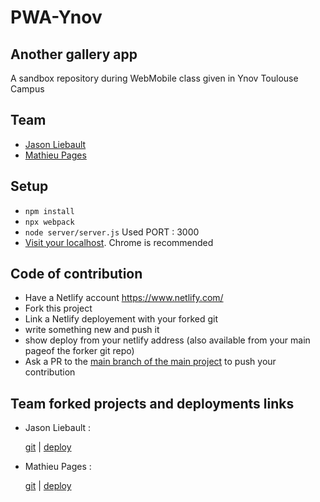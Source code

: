 # PWA-Ynov

## Another gallery app

A sandbox repository during WebMobile class given in Ynov Toulouse Campus

## Team 

- [Jason Liebault](https://github.com/JasLieb)
- [Mathieu Pages](https://github.com/mathieupages)

## Setup

- `npm install`
- `npx webpack`
- `node server/server.js` Used PORT : 3000
- [Visit your localhost](http://localhost:3000). Chrome is recommended

## Code of contribution 

- Have a Netlify account https://www.netlify.com/
- Fork this project
- Link a Netlify deployement with your forked git
- write something new and push it
- show deploy from your netlify address (also available from your main pageof the forker git repo)
- Ask a PR to the [main branch of the main project](https://github.com/JasLieb/pwa-ynov) to push your contribution

## Team forked projects and deployments links  

- Jason Liebault :

    [git](https://github.com/jaslieb/pwa-ynov) | [deploy](https://mystifying-pare-646d2d.netlify.app/)

- Mathieu Pages :  

    [git](https://github.com/mathieupages/pwa-ynov) | [deploy](https://elated-curran-5dab22.netlify.app/)
